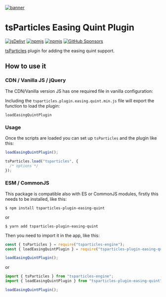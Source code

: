 [![banner](https://particles.js.org/images/banner3.png)](https://particles.js.org)

# tsParticles Easing Quint Plugin

[![jsDelivr](https://data.jsdelivr.com/v1/package/npm/tsparticles-plugin-easing-quint/badge)](https://www.jsdelivr.com/package/npm/tsparticles-plugin-easing-quint)
[![npmjs](https://badge.fury.io/js/tsparticles-plugin-easing-quint.svg)](https://www.npmjs.com/package/tsparticles-plugin-easing-quint)
[![npmjs](https://img.shields.io/npm/dt/tsparticles-plugin-easing-quint)](https://www.npmjs.com/package/tsparticles-plugin-easing-quint) [![GitHub Sponsors](https://img.shields.io/github/sponsors/matteobruni)](https://github.com/sponsors/matteobruni)

[tsParticles](https://github.com/matteobruni/tsparticles) plugin for adding the easing quint support.

## How to use it

### CDN / Vanilla JS / jQuery

The CDN/Vanilla version JS has one required file in vanilla configuration:

Including the `tsparticles.plugin.easing.quint.min.js` file will export the function to load the plugin:

```text
loadEasingQuintPlugin
```

### Usage

Once the scripts are loaded you can set up `tsParticles` and the plugin like this:

```javascript
loadEasingQuintPlugin();

tsParticles.load("tsparticles", {
  /* options */
});
```

### ESM / CommonJS

This package is compatible also with ES or CommonJS modules, firstly this needs to be installed, like this:

```shell
$ npm install tsparticles-plugin-easing-quint
```

or

```shell
$ yarn add tsparticles-plugin-easing-quint
```

Then you need to import it in the app, like this:

```javascript
const { tsParticles } = require("tsparticles-engine");
const { loadEasingQuintPlugin } = require("tsparticles-plugin-easing-quint");

loadEasingQuintPlugin();
```

or

```javascript
import { tsParticles } from "tsparticles-engine";
import { loadEasingQuintPlugin } from "tsparticles-plugin-easing-quint";

loadEasingQuintPlugin();
```

